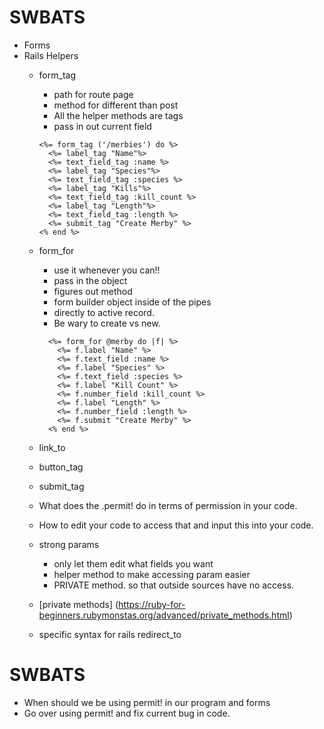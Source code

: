 # SWBATS
- Forms
- Rails Helpers
  - form_tag
    - path for route page
    - method for different than post
    - All the helper methods are tags
    - pass in out current field
    ```erb
    <%= form_tag ('/merbies') do %>
      <%= label_tag "Name"%>
      <%= text_field_tag :name %>
      <%= label_tag "Species"%>
      <%= text_field_tag :species %>
      <%= label_tag "Kills"%>
      <%= text_field_tag :kill_count %>
      <%= label_tag "Length"%>
      <%= text_field_tag :length %>
      <%= submit_tag "Create Merby" %>
    <% end %>
    ```
  - form_for
    - use it whenever you can!!
    - pass in the object
    - figures out method
    - form builder object inside of the pipes
    - directly to active record.
    - Be wary to create vs new.
    ```erb
      <%= form_for @merby do |f| %>
        <%= f.label "Name" %>
        <%= f.text_field :name %>
        <%= f.label "Species" %>
        <%= f.text_field :species %>
        <%= f.label "Kill Count" %>
        <%= f.number_field :kill_count %>
        <%= f.label "Length" %>
        <%= f.number_field :length %>
        <%= f.submit "Create Merby" %>
      <% end %>
    ```  
  - link_to
  - button_tag
  - submit_tag

  - What does the .permit! do in terms of permission in your code.
  - How to edit your code to access that and input this into your code.

  - strong params
    - only let them edit what fields you want
    - helper method to make accessing param easier
    - PRIVATE method. so that outside sources have no access.
  - [private methods] (https://ruby-for-beginners.rubymonstas.org/advanced/private_methods.html)

  - specific syntax for rails redirect_to

# SWBATS
  - When should we be using permit! in our program and forms
  - Go over using permit! and fix current bug in code.
